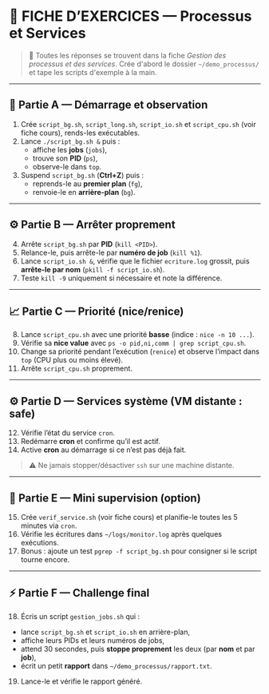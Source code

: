 # 🧩 FICHE D’EXERCICES — Processus et Services

> 📘 Toutes les réponses se trouvent dans la fiche *Gestion des processus et des services*.
> Crée d'abord le dossier `~/demo_processus/` et tape les scripts d'exemple à la main.

---

## 🧭 Partie A — Démarrage et observation

1) Crée `script_bg.sh`, `script_long.sh`, `script_io.sh` et `script_cpu.sh` (voir fiche cours), rends-les exécutables.  
2) Lance `./script_bg.sh &` puis :
   - affiche les **jobs** (`jobs`),
   - trouve son **PID** (`ps`),
   - observe-le dans `top`.
3) Suspend `script_bg.sh` (**Ctrl+Z**) puis :
   - reprends-le au **premier plan** (`fg`),
   - renvoie-le en **arrière-plan** (`bg`).

---

## ⚙️ Partie B — Arrêter proprement

4) Arrête `script_bg.sh` par **PID** (`kill <PID>`).  
5) Relance-le, puis arrête-le par **numéro de job** (`kill %1`).  
6) Lance `script_io.sh &`, vérifie que le fichier `ecriture.log` grossit, puis **arrête-le par nom** (`pkill -f script_io.sh`).  
7) Teste `kill -9` uniquement si nécessaire et note la différence.

---

## 📈 Partie C — Priorité (nice/renice)

8) Lance `script_cpu.sh` avec une priorité **basse** (indice : `nice -n 10 ...`).  
9) Vérifie sa **nice value** avec `ps -o pid,ni,comm | grep script_cpu.sh`.  
10) Change sa priorité pendant l’exécution (`renice`) et observe l’impact dans `top` (CPU plus ou moins élevé).  
11) Arrête `script_cpu.sh` proprement.

---

## ⚙️ Partie D — Services système (VM distante : safe)

12) Vérifie l’état du service `cron`.  
13) Redémarre **cron** et confirme qu’il est actif.  
14) Active **cron** au démarrage si ce n’est pas déjà fait.

> ⚠️ Ne jamais stopper/désactiver `ssh` sur une machine distante.

---

## 🧪 Partie E — Mini supervision (option)

15) Crée `verif_service.sh` (voir fiche cours) et planifie-le toutes les 5 minutes via `cron`.  
16) Vérifie les écritures dans `~/logs/monitor.log` après quelques exécutions.  
17) Bonus : ajoute un test `pgrep -f script_bg.sh` pour consigner si le script tourne encore.

---

## ⚡ Partie F — Challenge final

18) Écris un script `gestion_jobs.sh` qui :
- lance `script_bg.sh` et `script_io.sh` en arrière-plan,
- affiche leurs PIDs et leurs numéros de jobs,
- attend 30 secondes, puis **stoppe proprement** les deux (par **nom** et par **job**),
- écrit un petit **rapport** dans `~/demo_processus/rapport.txt`.

19) Lance-le et vérifie le rapport généré.
